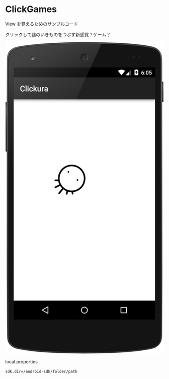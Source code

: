 ClickGames
=========

View を覚えるためのサンプルコード

クリックして謎のいきものをつぶす新感覚？ゲーム？

![](device-2015-09-14-190641.png)

local.properties
```
sdk.dir=/android-sdk/folder/path
```